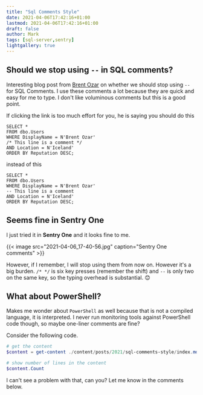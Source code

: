```yaml
---
title: "Sql Comments Style"
date: 2021-04-06T17:42:16+01:00
lastmod: 2021-04-06T17:42:16+01:00
draft: false
author: Mark
tags: [sql-server,sentry]
lightgallery: true
---
```

## Should we stop using `--` in SQL comments?

Interesting blog post from [Brent Ozar](https://www.brentozar.com/archive/2021/04/never-ever-ever-start-t-sql-comments-with-two-dashes/) on whether we should stop using `--` for SQL Comments. I use these comments a lot because they are quick and easy for me to type. I don't like voluminous comments but this is a good point.

If clicking the link is too much effort for you, he is saying you should do this

```tsql
SELECT *
FROM dbo.Users
WHERE DisplayName = N'Brent Ozar'
/* This line is a comment */
AND Location = N'Iceland'
ORDER BY Reputation DESC;
```

instead of this

```tsql
SELECT *
FROM dbo.Users
WHERE DisplayName = N'Brent Ozar'
-- This line is a comment
AND Location = N'Iceland'
ORDER BY Reputation DESC;
```

## Seems fine in Sentry One

I just tried it in **Sentry One** and it looks fine to me. 

{{< image src="2021-04-06_17-40-56.jpg" caption="Sentry One comments" >}}

However, if I remember, I will stop using them from now on. However it's a big burden. `/* */` is six key presses (remember the shift) and `--` is only two on the same key, so the typing overhead is substantial. 😊

## What about PowerShell?
Makes me wonder about `PowerShell` as well because that is not a compiled language, it is interpreted. I never run monitoring tools against PowerShell code though, so maybe one-liner comments are fine?

Consider the following code.

```powershell
# get the content
$content = get-content ./content/posts/2021/sql-comments-style/index.md

# show number of lines in the content
$content.Count
```

I can't see a problem with that, can you? Let me know in the comments below.